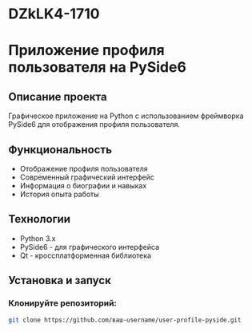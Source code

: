# DZkLK4-1710
# Приложение профиля пользователя на PySide6

## Описание проекта
Графическое приложение на Python с использованием фреймворка PySide6 для отображения профиля пользователя.

## Функциональность
- Отображение профиля пользователя
- Современный графический интерфейс
- Информация о биографии и навыках
- История опыта работы

## Технологии
- Python 3.x
- PySide6 - для графического интерфейса
- Qt - кроссплатформенная библиотека

## Установка и запуск

### Клонируйте репозиторий:
```bash
git clone https://github.com/ваш-username/user-profile-pyside.git
